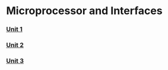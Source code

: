 # Microprocessor and Interfaces

### [Unit 1](./mi/unit-1)

### [Unit 2](./mi/unit-2)

### [Unit 3](./mi/unit-3)